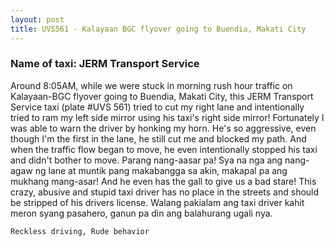 ```yaml
---
layout: post
title: UVS561 - Kalayaan BGC flyover going to Buendia, Makati City
---
```


### Name of taxi: JERM Transport Service 

Around 8:05AM, while we were stuck in morning rush hour traffic on Kalayaan-BGC flyover going to Buendia, Makati City, this JERM Transport Service taxi (plate #UVS 561) tried to cut my right lane and intentionally tried to ram my left side mirror using his taxi's right side mirror! Fortunately I was able to warn the driver by honking my horn. He's so aggressive, even though I'm the first in the lane, he still cut me and blocked my path. And when the traffic flow began to move, he even intentionally stopped his taxi and didn't bother to move. Parang nang-aasar pa! Sya na nga ang nang-agaw ng lane at muntik pang makabangga sa akin, makapal pa ang mukhang mang-asar! And he even has the gall to give us a bad stare! This crazy, abusive and stupid taxi driver has no place in the streets and should be stripped of his drivers license. Walang pakialam ang taxi driver kahit meron syang pasahero, ganun pa din ang balahurang ugali nya. 

```Reckless driving, Rude behavior```
